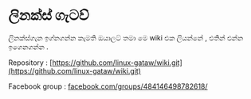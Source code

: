 # ලිනක්ස් ගැටව්

ලිනක්ස්ගැන ඉග්නගන්න කැමති ඔයාලට් තමා මෙ wiki එක ලියන්නේ , එතින් එන්න ඉගෙනගන්න .

Repository : [https://github.com/linux-gataw/wiki.git](https://github.com/linux-gataw/wiki.git)

Facebook group : [facebook.com/groups/484146498782618/ ](https://www.facebook.com/groups/484146498782618/)

